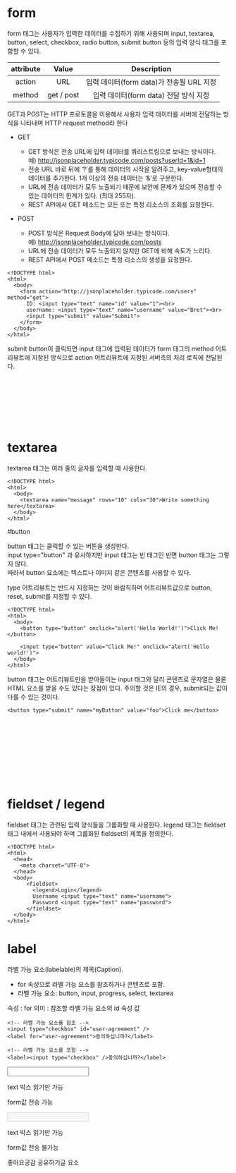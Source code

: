 # form
form 태그는 사용자가 입력한 데이터를 수집하기 위해 사용되며 input, textarea, button, select, checkbox, radio button, submit button 등의 입력 양식 태그를 포함할 수 있다.

| attribute |    Value   |                Description               |
|:---------:|:----------:|:----------------------------------------:|
|   action  |     URL    | 입력 데이터(form data)가 전송될 URL 지정 |
|   method  | get / post |   입력 데이터(form data) 전달 방식 지정  |

GET과 POST는 HTTP 프로토콜을 이용해서 사용자 입력 데이터를 서버에 전달하는 방식을 나타내며 HTTP request method라 한다


* GET
    * GET 방식은 전송 URL에 입력 데이터를 쿼리스트링으로 보내는 방식이다. <br> 예) http://jsonplaceholder.typicode.com/posts?userId=1&id=1
    * 전송 URL 바로 뒤에 ‘?’를 통해 데이터의 시작을 알려주고, key-value형태의 데이터를 추가한다. 1개 이상의 전송 데이터는 ‘&’로 구분한다.
    * URL에 전송 데이터가 모두 노출되기 때문에 보안에 문제가 있으며 전송할 수 있는 데이터의 한계가 있다. (최대 255자).
    * REST API에서 GET 메소드는 모든 또는 특정 리소스의 조회를 요청한다.


* POST
    * POST 방식은 Request Body에 담아 보내는 방식이다.<br>
     예) http://jsonplaceholder.typicode.com/posts
    * URL에 전송 데이터가 모두 노출되지 않지만 GET에 비해 속도가 느리다.
    * REST API에서 POST 메소드는 특정 리소스의 생성을 요청한다.

```
<!DOCTYPE html>
<html>
  <body>
    <form action="http://jsonplaceholder.typicode.com/users" method="get">
      ID: <input type="text" name="id" value="1"><br>
      username: <input type="text" name="username" value="Bret"><br>
      <input type="submit" value="Submit">
    </form>
  </body>
</html>
```
submit button이 클릭되면 input 태그에 입력된 데이터가 form 태그의 method 어트리뷰트에 지정된 방식으로 action 어트리뷰트에 지정된 서버측의 처리 로직에 전달된다.
<br>
<br>
<br>
<br>
<br>
<br>
<br>
<br>
# textarea

textarea 태그는 여러 줄의 글자를 입력할 때 사용한다.

```
<!DOCTYPE html>
<html>
  <body>
    <textarea name="message" rows="10" cols="30">Write something here</textarea>
  </body>
</html>
```

#button

button 태그는 클릭할 수 있는 버튼을 생성한다. <br>
input type="button" 과 유사하지만 input 태그는 빈 태그인 반면 button 태그는 그렇지 않다.  <br>따라서 button 요소에는 텍스트나 이미지 같은 콘텐츠를 사용할 수 있다.

type 어트리뷰트는 반드시 지정하는 것이 바람직하며 어트리뷰트값으로 button, reset, submit를 지정할 수 있다.

```
<!DOCTYPE html>
<html>
  <body>
    <button type="button" onclick="alert('Hello World!')">Click Me!</button>

    <input type="button" value="Click Me!" onclick="alert('Hello world!')">
  </body>
</html>
```

button 태그는 어트리뷰트만을 받아들이는 input 태그와 달리 콘텐츠로 문자열은 물론 HTML 요소를 받을 수도 있다는 장점이 있다. 주의할 것은 IE의 경우, submit되는 값이 다를 수 있는 것이다.

```
<button type="submit" name="myButton" value="foo">Click me</button>
```
<br>
<br>
<br>
<br>
<br>
<br>
<br>
<br>

# fieldset / legend
fieldset 태그는 관련된 입력 양식들을 그룹화할 때 사용한다. legend 태그는 fieldset 태그 내에서 사용되야 하며 그룹화된 fieldset의 제목을 정의한다.
```
<!DOCTYPE html>
<html>
  <head>
    <meta charset="UTF-8">
  </head>
  <body>
      <fieldset>
        <legend>Login</legend>
        Username <input type="text" name="username">
        Password <input type="text" name="password">
      </fieldset>
  </body>
</html>
```



# label

라벨 가능 요소(labelable)의 제목(Caption).

* for 속성으로 라벨 가능 요소를 참조하거나 콘텐츠로 포함.
* 라벨 가능 요소: button, input, progress, select, textarea

속성 : for
의미 : 참조할 라벨 가능 요소의 id 속성 값

```
<!-- 라벨 가능 요소를 참조 -->
<input type="checkbox" id="user-agreement" />
<label for="user-agreement">동의하십니까?</label>

<!-- 라벨 가능 요소를 포함 -->
<label><input type="checkbox" />동의하십니까?</label>
```


<input type=text name='a' readonly="readonly">



text 박스 읽기만 가능

form값 전송 가능







<input type=text name='a' disabled="disabled"> 



text 박스 읽기만 가능

form값 전송 불가능


좋아요공감
공유하기글 요소